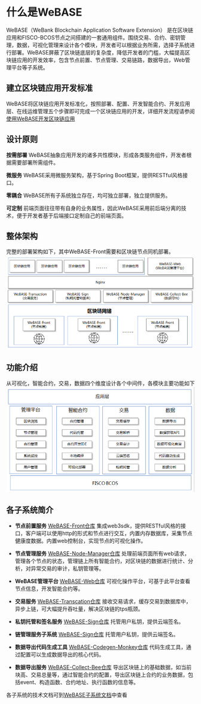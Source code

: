 # 什么是WeBASE
WeBASE（WeBank Blockchain Application Software Extension） 是在区块链应用和FISCO-BCOS节点之间搭建的一套通用组件。围绕交易、合约、密钥管理，数据，可视化管理来设计各个模块，开发者可以根据业务所需，选择子系统进行部署。WeBASE屏蔽了区块链底层的复杂度，降低开发者的门槛，大幅提高区块链应用的开发效率，包含节点前置、节点管理、交易链路，数据导出，Web管理平台等子系统。

## 建立区块链应用开发标准
WeBASE将区块链应用开发标准化，按照部署、配置、开发智能合约、开发应用层、在线运维管理五个步骤即可完成一个区块链应用的开发，详细开发流程请参阅 [使用WeBASE开发区块链应用](../WeBASE/quick-start.html)

## 设计原则
**按需部署**
WeBASE抽象应用开发的诸多共性模块，形成各类服务组件，开发者根据需要部署所需组件。

**微服务**
WeBASE采用微服务架构，基于Spring Boot框架，提供RESTful风格接口。

**零耦合**
WeBASE所有子系统独立存在，均可独立部署，独立提供服务。

**可定制**
前端页面往往带有自身的业务属性，因此WeBASE采用前后端分离的技术，便于开发者基于后端接口定制自己的前端页面。

## 整体架构
完整的部署架构如下，其中WeBASE-Front需要和区块链节点同机部署。
![[]](../../images/WeBASE/architecture.png)

## 功能介绍
从可视化，智能合约，交易，数据四个维度设计各个中间件，各模块主要功能如下
![[]](../../images/WeBASE/function.png)

## 各子系统简介

- **节点前置服务** [WeBASE-Front仓库](https://github.com/WeBankFinTech/WeBASE-Front) 集成web3sdk，提供RESTful风格的接口，客户端可以使用http的形式和节点进行交互，内置内存数据库，采集节点健康度数据。内置web控制台，实现节点的可视化操作。

- **节点管理服务** 
[WeBASE-Node-Manager仓库](https://github.com/WeBankFinTech/WeBASE-Node-Manager) 
处理前端页面所有web请求，管理各个节点的状态，管理链上所有智能合约，对区块链的数据进行统计、分析，对异常交易的审计，私钥管理等。

- **WeBASE管理平台** 
[WeBASE-Web仓库](https://github.com/WeBankFinTech/WeBASE-Web)
可视化操作平台，可基于此平台查看节点信息，开发智能合约等。

- **交易服务** 
[WeBASE-Transcation仓库](https://github.com/WeBankFinTech/WeBASE-Transcation) 接收交易请求，缓存交易到数据库中，异步上链，可大幅提升吞吐量，解决区块链的tps瓶颈。

- **私钥托管和签名服务** 
[WeBASE-Sign仓库](https://github.com/WeBankFinTech/WeBASE-Sign) 托管用户私钥，提供云端签名。

- **链管理服务子系统** 
[WeBASE-Sign仓库](https://github.com/WeBankFinTech/WeBASE-Sign) 托管用户私钥，提供云端签名。

- **数据导出代码生成工具**
[WeBASE-Codegen-Monkey仓库](https://github.com/WeBankFinTech/WeBASE-Codegen-Monkey) 代码生成工具，通过配置可以生成数据导出的核心代码。

- **数据导出服务** 
[WeBASE-Collect-Bee仓库](https://github.com/WeBankFinTech/WeBASE-Collect-Bee) 导出区块链上的基础数据，如当前块高、交易总量等，通过智能合约的配置，导出区块链上合约的业务数据，包括event、构造函数、合约地址、执行函数的信息等。

各子系统的技术文档可到[WeBASE子系统文档](https://fintech.webank.com/developer/docs/webase/docs/WeBASE/subsystem.html)中查看